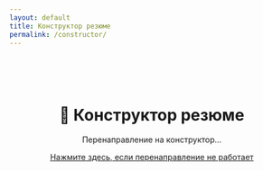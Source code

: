 ```yaml
---
layout: default
title: Конструктор резюме
permalink: /constructor/
---
```


<script>
// Перенаправление на constructor.html
window.location.href = '/cv/constructor.html';
</script>

<div style="text-align: center; padding: 50px;">
    <h1>🚀 Конструктор резюме</h1>
    <p>Перенаправление на конструктор...</p>
    <p><a href="constructor.html">Нажмите здесь, если перенаправление не работает</a></p>
</div>
